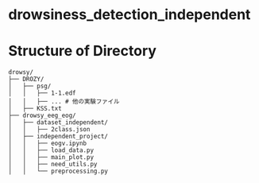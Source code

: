 # drowsiness_detection_independent

# Structure of Directory

```
drowsy/
├── DROZY/
│   ├── psg/
│   │   ├── 1-1.edf
│   │   ├── ... # 他の実験ファイル
│   ├── KSS.txt
├── drowsy_eeg_eog/
│   ├── dataset_independent/
│   │   ├── 2class.json
│   ├── independent_project/
│   │   ├── eogv.ipynb
│   │   ├── load_data.py
│   │   ├── main_plot.py
│   │   ├── need_utils.py
│   │   └── preprocessing.py
```
